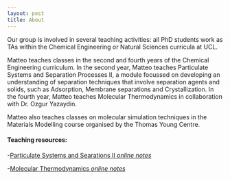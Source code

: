 ```yaml
---
layout: post
title: About
---
```



Our group is involved in several teaching activities: all PhD students work as TAs within the Chemical Engineering or Natural Sciences curricula at UCL. 

Matteo teaches classes in the second and fourth years of the Chemical Engineering curriculum. 
In the second year, Matteo teaches Particulate Systems and Separation Processes II, a module focussed on developing an understanding of separation techniques that involve separation agents and solids, such as Adsorption, Membrane separations and Crystallization. In the fourth year, Matteo teaches Molecular Thermodynamics in collaboration with Dr. Ozgur Yazaydin. 

Matteo also teaches classes on molecular simulation techniques in the Materials Modelling course organised by the Thomas Young Centre.

#### Teaching resources:

-[Particulate Systems and Searations II _online notes_](https://msalvalaglio.github.io/PSSP_notebook/index.html#)

-[Molecular Thermodynamics _online notes_](https://msalvalaglio.github.io/Molecular_Thermodynamics_Notebook/index.html) 





